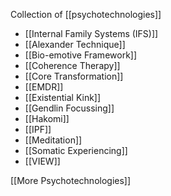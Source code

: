 Collection of [[psychotechnologies]]

- [[Internal Family Systems (IFS)]]
- [[Alexander Technique]]
- [[Bio-emotive Framework]]
- [[Coherence Therapy]]
- [[Core Transformation]]
- [[EMDR]]
- [[Existential Kink]]
- [[Gendlin Focussing]]
- [[Hakomi]]
- [[IPF]]
- [[Meditation]]
- [[Somatic Experiencing]]
- [[VIEW]]

[[More Psychotechnologies]]

